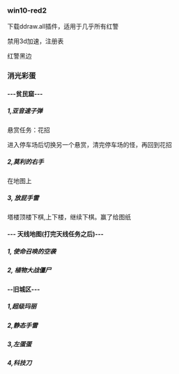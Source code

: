 ### win10-red2

下载ddraw.all插件，适用于几乎所有红警

禁用3d加速，注册表

红警黑边

### 消光彩蛋

#### ---贫民窟---

##### 1,亚音速子弹

悬赏任务：花招

进入停车场后切换另一个悬赏，清完停车场的怪，再回到花招

##### 2,莫利的右手

在地图上

##### 3, 放屁手雷

塔楼顶楼下棋,上下楼，继续下棋。赢了给图纸

#### --- 天线地图(打完天线任务之后)---

##### 1, 使命召唤的空袭



##### 2, 植物大战僵尸

#### --旧城区---

##### 1,超级玛丽

##### 2,静态手雷

##### 3,左蛋蛋

##### 4,科技刀
